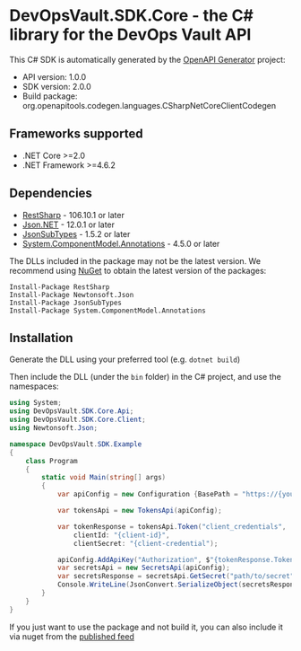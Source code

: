 # DevOpsVault.SDK.Core - the C# library for the DevOps Vault API

This C# SDK is automatically generated by the [OpenAPI Generator](https://openapi-generator.tech) project:

- API version: 1.0.0
- SDK version: 2.0.0
- Build package: org.openapitools.codegen.languages.CSharpNetCoreClientCodegen

<a name="frameworks-supported"></a>
## Frameworks supported
- .NET Core >=2.0
- .NET Framework >=4.6.2

<a name="dependencies"></a>
## Dependencies

- [RestSharp](https://www.nuget.org/packages/RestSharp) - 106.10.1 or later
- [Json.NET](https://www.nuget.org/packages/Newtonsoft.Json/) - 12.0.1 or later
- [JsonSubTypes](https://www.nuget.org/packages/JsonSubTypes/) - 1.5.2 or later
- [System.ComponentModel.Annotations](https://www.nuget.org/packages/System.ComponentModel.Annotations) - 4.5.0 or later

The DLLs included in the package may not be the latest version. We recommend using [NuGet](https://docs.nuget.org/consume/installing-nuget) to obtain the latest version of the packages:
```
Install-Package RestSharp
Install-Package Newtonsoft.Json
Install-Package JsonSubTypes
Install-Package System.ComponentModel.Annotations
```

<a name="installation"></a>
## Installation
Generate the DLL using your preferred tool (e.g. `dotnet build`)

Then include the DLL (under the `bin` folder) in the C# project, and use the namespaces:


```csharp
using System;
using DevOpsVault.SDK.Core.Api;
using DevOpsVault.SDK.Core.Client;
using Newtonsoft.Json;

namespace DevOpsVault.SDK.Example
{
    class Program
    {
        static void Main(string[] args)
        {
            var apiConfig = new Configuration {BasePath = "https://{your-tenant}.secretsvaultcloud.{com|eu|au}/v1"};

            var tokensApi = new TokensApi(apiConfig);

            var tokenResponse = tokensApi.Token("client_credentials",
                clientId: "{client-id}",
                clientSecret: "{client-credential");

            apiConfig.AddApiKey("Authorization", $"{tokenResponse.TokenType} {tokenResponse.AccessToken}");
            var secretsApi = new SecretsApi(apiConfig);
            var secretsResponse = secretsApi.GetSecret("path/to/secret");
            Console.WriteLine(JsonConvert.SerializeObject(secretsResponse, Formatting.Indented));
        }
    }
}
```

If you just want to use the package and not build it, you can also include it via nuget from the [published feed](https://www.nuget.org/packages/DevOpsVault.SDK.Core)